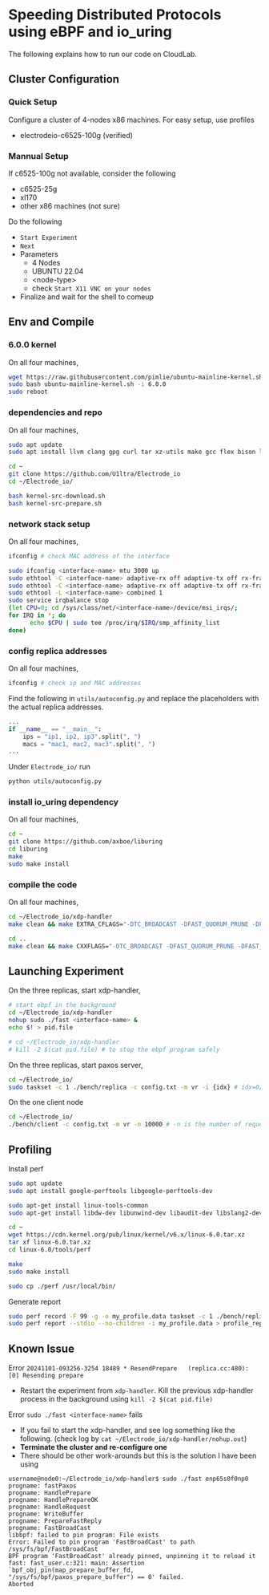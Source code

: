 # Speeding Distributed Protocols using eBPF and io_uring

The following explains how to run our code on CloudLab.

## Cluster Configuration
### Quick Setup
Configure a cluster of 4-nodes x86 machines. For easy setup, use profiles
- electrodeio-c6525-100g (verified)

### Mannual Setup
If c6525-100g not available, consider the following
- c6525-25g
- xl170
- other x86 machines (not sure)

Do the following
- `Start Experiment`
- `Next`
- Parameters
  - 4 Nodes
  - UBUNTU 22.04
  - \<node-type\> 
  - check `Start X11 VNC on your nodes`
- Finalize and wait for the shell to comeup

## Env and Compile

### 6.0.0 kernel
On all four machines, 
```bash
wget https://raw.githubusercontent.com/pimlie/ubuntu-mainline-kernel.sh/master/ubuntu-mainline-kernel.sh
sudo bash ubuntu-mainline-kernel.sh -i 6.0.0
sudo reboot
```

### dependencies and repo
On all four machines, 
```bash
sudo apt update
sudo apt install llvm clang gpg curl tar xz-utils make gcc flex bison libssl-dev libelf-dev protobuf-compiler pkg-config libunwind-dev libssl-dev libprotobuf-dev libevent-dev libgtest-dev

cd ~
git clone https://github.com/U1ltra/Electrode_io
cd ~/Electrode_io/

bash kernel-src-download.sh
bash kernel-src-prepare.sh

```

### network stack setup
On all four machines, 
```bash
ifconfig # check MAC address of the interface

sudo ifconfig <interface-name> mtu 3000 up
sudo ethtool -C <interface-name> adaptive-rx off adaptive-tx off rx-frames 1 rx-usecs 0  tx-frames 1 tx-usecs 0
sudo ethtool -C <interface-name> adaptive-rx off adaptive-tx off rx-frames 1 rx-usecs 0  tx-frames 1 tx-usecs 0
sudo ethtool -L <interface-name> combined 1
sudo service irqbalance stop
(let CPU=0; cd /sys/class/net/<interface-name>/device/msi_irqs/;
for IRQ in *; do
      echo $CPU | sudo tee /proc/irq/$IRQ/smp_affinity_list
done)
```

### config replica addresses
On all four machines, 
```bash
ifconfig # check ip and MAC addresses
```
Find the following in `utils/autoconfig.py` and replace the placeholders with the actual replica addresses.
```python
...
if __name__ == "__main__":
    ips = "ip1, ip2, ip3".split(", ")
    macs = "mac1, mac2, mac3".split(", ")
...
```
Under `Electrode_io/` run
```bash
python utils/autoconfig.py
```

### install io_uring dependency
On all four machines, 
```bash
cd ~
git clone https://github.com/axboe/liburing
cd liburing
make
sudo make install
```

### compile the code
On all four machines, 
```bash
cd ~/Electrode_io/xdp-handler
make clean && make EXTRA_CFLAGS="-DTC_BROADCAST -DFAST_QUORUM_PRUNE -DFAST_REPLY"

cd ..
make clean && make CXXFLAGS="-DTC_BROADCAST -DFAST_QUORUM_PRUNE -DFAST_REPLY"
```

## Launching Experiment
On the three replicas, start xdp-handler,
```bash
# start ebpf in the background
cd ~/Electrode_io/xdp-handler
nohup sudo ./fast <interface-name> &
echo $! > pid.file

# cd ~/Electrode_io/xdp-handler
# kill -2 $(cat pid.file) # to stop the ebpf program safely
```

On the three replicas, start paxos server,
```bash
cd ~/Electrode_io/
sudo taskset -c 1 ./bench/replica -c config.txt -m vr -i {idx} # idx=0/1/2 when f=1
```

On the one client node
```bash
cd ~/Electrode_io/
./bench/client -c config.txt -m vr -n 10000 # -n is the number of requests
```

## Profiling
Install perf
```bash
sudo apt update
sudo apt install google-perftools libgoogle-perftools-dev

sudo apt-get install linux-tools-common
sudo apt-get install libdw-dev libunwind-dev libaudit-dev libslang2-dev binutils-dev liblzma-dev

cd ~
wget https://cdn.kernel.org/pub/linux/kernel/v6.x/linux-6.0.tar.xz
tar xf linux-6.0.tar.xz
cd linux-6.0/tools/perf

make
sudo make install

sudo cp ./perf /usr/local/bin/
```

Generate report
```bash
sudo perf record -F 99 -g -o my_profile.data taskset -c 1 ./bench/replica -c config.txt -m vr -i 0
sudo perf report --stdio --no-children -i my_profile.data > profile_report.txt
```

## Known Issue
Error `20241101-093256-3254 18489 * ResendPrepare   (replica.cc:480):   [0] Resending prepare`
- Restart the experiment from `xdp-handler`. Kill the previous xdp-handler process in the background using `kill -2 $(cat pid.file)`

Error `sudo ./fast <interface-name>` fails
- If you fail to start the xdp-handler, and see log something like the following. (check log by `cat ~/Electrode_io/xdp-handler/nohup.out`)
- **Terminate the cluster and re-configure one**
- There should be other work-arounds but this is the solution I have been using
```
username@node0:~/Electrode_io/xdp-handler$ sudo ./fast enp65s0f0np0
progname: fastPaxos
progname: HandlePrepare
progname: HandlePrepareOK
progname: HandleRequest
progname: WriteBuffer
progname: PrepareFastReply
progname: FastBroadCast
libbpf: failed to pin program: File exists
Error: Failed to pin program 'FastBroadCast' to path /sys/fs/bpf/FastBroadCast
BPF program 'FastBroadCast' already pinned, unpinning it to reload it
fast: fast_user.c:321: main: Assertion `bpf_obj_pin(map_prepare_buffer_fd, "/sys/fs/bpf/paxos_prepare_buffer") == 0' failed.
Aborted
```